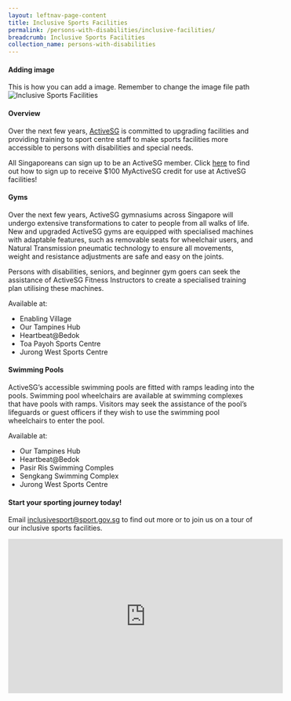```yaml
---
layout: leftnav-page-content
title: Inclusive Sports Facilities
permalink: /persons-with-disabilities/inclusive-facilities/
breadcrumb: Inclusive Sports Facilities
collection_name: persons-with-disabilities
---
```


#### **Adding image**
This is how you can add a image. Remember to change the image file path
![Inclusive Sports Facilities](/ActiveSG-Inclusive-Facilities.png)

#### Overview
Over the next few years, [ActiveSG](https://www.myactivesg.com/About-ActiveSG) is committed to upgrading facilities and providing training to sport centre staff to make sports facilities more accessible to persons with disabilities and special needs. 

All Singaporeans can sign up to be an ActiveSG member. Click [here](https://www.myactivesg.com/About-ActiveSG/Membership) to find out how to sign up to receive $100 MyActiveSG credit for use at ActiveSG facilities!

#### Gyms
Over the next few years, ActiveSG gymnasiums across Singapore will undergo extensive transformations to cater to people from all walks of life. New and upgraded ActiveSG gyms are equipped with specialised machines with adaptable features, such as removable seats for wheelchair users, and Natural Transmission pneumatic technology to ensure all movements, weight and resistance adjustments are safe and easy on the joints. 

Persons with disabilities, seniors, and beginner gym goers can seek the assistance of ActiveSG Fitness Instructors to create a specialised training plan utilising these machines.

Available at:
* Enabling Village
* Our Tampines Hub
* Heartbeat@Bedok
* Toa Payoh Sports Centre
* Jurong West Sports Centre

#### Swimming Pools
ActiveSG’s accessible swimming pools are fitted with ramps leading into the pools. Swimming pool wheelchairs are available at swimming complexes that have pools with ramps. Visitors may seek the assistance of the pool’s lifeguards or guest officers if they wish to use the swimming pool wheelchairs to enter the pool. 

Available at:
* Our Tampines Hub
* Heartbeat@Bedok
* Pasir Ris Swimming Comples
* Sengkang Swimming Complex
* Jurong West Sports Centre

#### Start your sporting journey today!
Email <inclusivesport@sport.gov.sg> to find out more or to join us on a tour of our inclusive sports facilities.

<div class="bp-youtube">
     <iframe width="560" height="315" src="https://www.youtube.com/embed/4xOO7OAeRkw" frameborder="0" allow="accelerometer; autoplay; encrypted-media; gyroscope; picture-in-picture" allowfullscreen></iframe>
</div>
